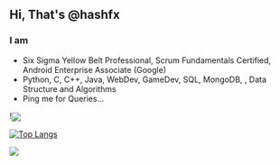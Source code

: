 ## Hi, That's @hashfx
### I am
- Six Sigma Yellow Belt Professional, Scrum Fundamentals Certified, Android Enterprise Associate (Google)
- Python, C, C++, Java, WebDev, GameDev, SQL, MongoDB, , Data Structure and Algorithms  
- Ping me for Queries...


<!--- Github Stats --->
!<img align="center" src="https://github-readme-stats.vercel.app/api/?username=hashfx&show_icons=true&theme=radical" />

<!---
<img align="center" src="https://github-readme-stats.vercel.app/api/<CARD_TYPE>/?username=<USERNAME>&theme=<themename>" />
--->

<!---Top Language Card--->
[![Top Langs](https://github-readme-stats.vercel.app/api/top-langs/?username=hashfx&theme=radical)](https://github.com/hashfx/github-readme-stats)


![](https://img.shields.io/badge/<WORD_ON_LEFT>-<WORD_ON_RIGHT>-informational?style=flat&logo=<LOGO_NAME>&logoColor=white&color=2bbc8a)


<!---
hashfx/hashfx is a ✨ special ✨ repository because its `README.md` (this file) appears on your GitHub profile.
You can click the Preview link to take a look at your changes.
--->
